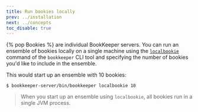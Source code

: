 ```yaml
---
title: Run bookies locally
prev: ../installation
next: ../concepts
toc_disable: true
---
```


{% pop Bookies %} are individual BookKeeper servers. You can run an ensemble of bookies locally on a single machine using the [`localbookie`](../../reference/cli#bookkeeper-localbookie) command of the `bookkeeper` CLI tool and specifying the number of bookies you'd like to include in the ensemble.

This would start up an ensemble with 10 bookies:

```shell
$ bookkeeper-server/bin/bookkeeper localbookie 10
```

> When you start up an ensemble using `localbookie`, all bookies run in a single JVM process.
